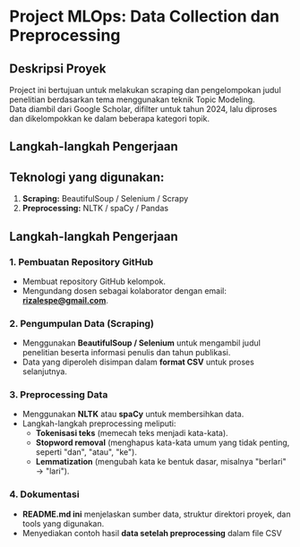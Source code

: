 # **Project MLOps: Data Collection dan Preprocessing**

## Deskripsi Proyek  
Project ini bertujuan untuk melakukan scraping dan pengelompokan judul penelitian berdasarkan tema menggunakan teknik Topic Modeling.  
Data diambil dari Google Scholar, difilter untuk tahun 2024, lalu diproses dan dikelompokkan ke dalam beberapa kategori topik.

## Langkah-langkah Pengerjaan  

## Teknologi yang digunakan:  
1. **Scraping:** BeautifulSoup / Selenium / Scrapy
2. **Preprocessing:** NLTK / spaCy / Pandas

## Langkah-langkah Pengerjaan  

### 1. Pembuatan Repository GitHub  
- Membuat repository GitHub kelompok.  
- Mengundang dosen sebagai kolaborator dengan email: **rizalespe@gmail.com**.  

### 2. Pengumpulan Data (Scraping)  
- Menggunakan **BeautifulSoup / Selenium** untuk mengambil judul penelitian beserta informasi penulis dan tahun publikasi.  
- Data yang diperoleh disimpan dalam **format CSV** untuk proses selanjutnya.  

### 3. Preprocessing Data  
- Menggunakan **NLTK** atau **spaCy** untuk membersihkan data.  
- Langkah-langkah preprocessing meliputi:  
  - **Tokenisasi teks** (memecah teks menjadi kata-kata).  
  - **Stopword removal** (menghapus kata-kata umum yang tidak penting, seperti "dan", "atau", "ke").  
  - **Lemmatization** (mengubah kata ke bentuk dasar, misalnya "berlari" → "lari").  

### 4. Dokumentasi  
- **README.md ini** menjelaskan sumber data, struktur direktori proyek, dan tools yang digunakan.  
- Menyediakan contoh hasil **data setelah preprocessing** dalam file CSV


